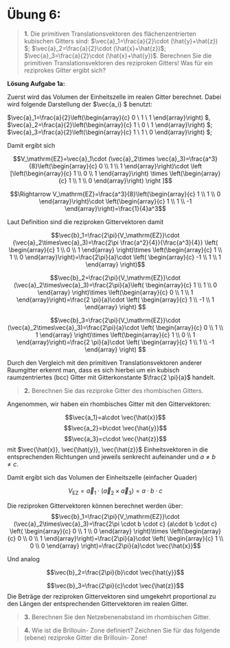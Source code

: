 <!--
author:   Claudia Funke

email:    claudia.funke@physik.tu-freiberg.de

version:  0.0.1

language: de

narrator: Deutsch Female

comment:  Struktur der Materie Übung 6

import: https://raw.githubusercontent.com/liaTemplates/KekuleJS/master/README.md

-->




# Übung 6: 




> __1.__  Die primitiven Translationsvektoren des flächenzentrierten kubischen Gitters sind: $\vec{a}_1=\frac{a}{2}\cdot (\hat{y}+\hat{z}) $; $\vec{a}_2=\frac{a}{2}\cdot (\hat{x}+\hat{z})$; $\vec{a}_3=\frac{a}{2}\cdot (\hat{x}+\hat{y})$. Berechnen Sie die primitiven Translationsvektoren des reziproken Gitters! Was für ein reziprokes Gitter ergibt sich?




**Lösung Aufgabe 1a:**

Zuerst wird das Volumen der Einheitszelle im realen Gitter berechnet. Dabei wird folgende Darstellung der $\vec{a_i} $ benutzt:


$\vec{a}_1=\frac{a}{2}\left(\begin{array}{c} 0 \\ 1 \\ 1 \end{array}\right) $, $\vec{a}_2=\frac{a}{2}\left(\begin{array}{c} 1 \\ 0 \\ 1 \end{array}\right) $; $\vec{a}_3=\frac{a}{2}\left(\begin{array}{c} 1 \\ 1 \\ 0 \end{array}\right) $; 

Damit ergibt sich 



$$V_\mathrm{EZ}=\vec{a}_1\cdot (\vec{a}_2\times \vec{a}_3)=\frac{a^3}{8}\left(\begin{array}{c} 0 \\ 1 \\ 1 \end{array}\right)\cdot \left [\left(\begin{array}{c} 1 \\ 0 \\ 1 \end{array}\right) \times \left(\begin{array}{c} 1 \\ 1 \\ 0 \end{array}\right) \right ]$$

$$\Rightarrow V_\mathrm{EZ}=\frac{a^3}{8}\left(\begin{array}{c} 1 \\ 1 \\ 0 \end{array}\right)\cdot \left(\begin{array}{c} 1 \\ 1 \\ -1 \end{array}\right)=\frac{1}{4}a^3$$

Laut Definition sind die reziproken Gittervektoren damit 

$$\vec{b}_1=\frac{2\pi}{V_\mathrm{EZ}}\cdot (\vec{a}_2\times\vec{a}_3)=\frac{2\pi \frac{a^2}{4}}{\frac{a^3}{4}} \left( \begin{array}{c} 1 \\ 0 \\ 1 \end{array} \right)\times \left(\begin{array}{c} 1 \\ 1 \\ 0 \end{array}\right)=\frac{2\pi}{a}\cdot \left( \begin{array}{c} -1 \\ 1 \\ 1 \end{array} \right)$$


$$\vec{b}_2=\frac{2\pi}{V_\mathrm{EZ}}\cdot (\vec{a}_2\times\vec{a}_3)=\frac{2\pi}{a}\left( \begin{array}{c} 1 \\ 1 \\ 0 \end{array} \right)\times \left(\begin{array}{c} 0 \\ 1 \\ 1 \end{array}\right)=\frac{2 \pi}{a}\cdot \left( \begin{array}{c} 1 \\ -1 \\ 1 \end{array} \right)  $$

$$\vec{b}_3=\frac{2\pi}{V_\mathrm{EZ}}\cdot (\vec{a}_2\times\vec{a}_3)=\frac{2\pi}{a}\cdot \left( \begin{array}{c} 0 \\ 1 \\ 1 \end{array} \right)\times \left(\begin{array}{c} 1 \\ 0 \\ 1 \end{array}\right)=\frac{2 \pi}{a}\cdot \left( \begin{array}{c} 1 \\ 1 \\ -1 \end{array} \right)  $$

Durch den Vergleich mit den primitiven Translationsvektoren anderer Raumgitter erkennt man, dass
es sich hierbei um ein kubisch raumzentriertes (bcc) Gitter mit Gitterkonstante $\frac{2 \pi}{a}$ handelt.

> __2.__  Berechnen Sie das reziproke Gitter des rhombischen Gitters.

Angenommen, wir haben ein rhombisches Gitter mit den Gittervektoren:

$$\vec{a_1}=a\cdot \vec{\hat{x}}$$
$$\vec{a_2}=b\cdot \vec{\hat{y}}$$
$$\vec{a_3}=c\cdot \vec{\hat{z}}$$
 mit $\vec{\hat{x}}, \vec{\hat{y}}, \vec{\hat{z}}$ Einheitsvektoren in die entsprechenden Richtungen und jeweils senkrecht aufeinander und $a\ne b\ne c$. 
 
Damit ergibt sich das Volumen der Einheitszelle (einfacher Quader)

$$V_\mathrm{EZ}=\vec{a}_1\cdot (\vec{a}_2\times \vec{a}_3)=a\cdot b\cdot c$$

Die reziproken Gittervektoren können berechnet werden über:
$$\vec{b}_1=\frac{2\pi}{V_\mathrm{EZ}}\cdot (\vec{a}_2\times\vec{a}_3)=\frac{2\pi \cdot b \cdot c} {a\cdot b \cdot c} \left( \begin{array}{c} 0 \\ 1 \\ 0 \end{array} \right)\times \left(\begin{array}{c} 0 \\ 0 \\ 1 \end{array}\right)=\frac{2\pi}{a}\cdot \left( \begin{array}{c} 1 \\ 0 \\ 0 \end{array} \right)=\frac{2\pi}{a}\cdot \vec{\hat{x}}$$

Und analog 

$$\vec{b}_2=\frac{2\pi}{b}\cdot \vec{\hat{y}}$$

   $$\vec{b}_3=\frac{2\pi}{c}\cdot \vec{\hat{z}}$$
Die Beträge der reziproken Gittervektoren sind umgekehrt proportional zu den Längen der entsprechenden Gittervektoren im realen Gitter.

> __3.__  Berechnen Sie den Netzebenenabstand im rhombischen Gitter.

> __4.__  Wie ist die Brillouin- Zone definiert? Zeichnen Sie für das folgende (ebene) reziproke Gitter die Brillouin- Zone!
